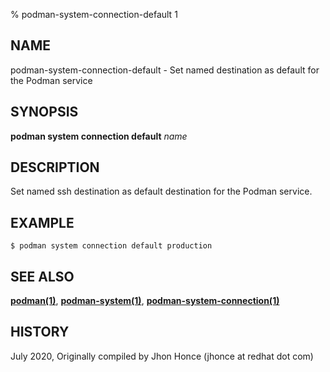 % podman-system-connection-default 1

## NAME

podman\-system\-connection\-default - Set named destination as default for the Podman service

## SYNOPSIS

**podman system connection default** _name_

## DESCRIPTION

Set named ssh destination as default destination for the Podman service.

## EXAMPLE

```
$ podman system connection default production
```

## SEE ALSO

**[podman(1)](commands/podman.md)**, **[podman-system(1)](commands/podman-system/podman-system.md)**, **[podman-system-connection(1)](commands/podman-system-connection/podman-system-connection.md)**

## HISTORY

July 2020, Originally compiled by Jhon Honce (jhonce at redhat dot com)
